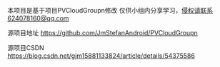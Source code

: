 本项目是基于项目PVCloudGroupn修改 仅供小组内分享学习，侵权请联系624078160@qq.com


源项目地址  https://github.com/JmStefanAndroid/PVCloudGroupn


源项目CSDN  https://blog.csdn.net/gjm15881133824/article/details/54375586
